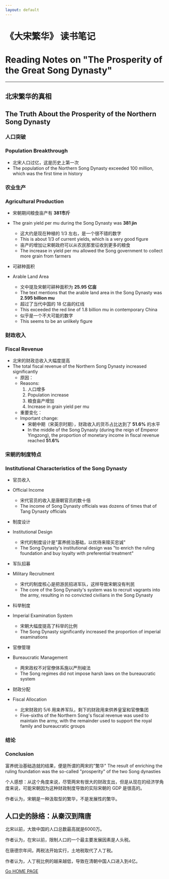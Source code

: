 ```yaml
---
layout: default
---
```


# 《大宋繁华》 读书笔记
# Reading Notes on "The Prosperity of the Great Song Dynasty"

---

## 北宋繁华的真相
## The Truth About the Prosperity of the Northern Song Dynasty

### 人口突破
### Population Breakthrough

- 北宋人口过亿，这是历史上第一次
- The population of the Northern Song Dynasty exceeded 100 million, which was the first time in history

### 农业生产
### Agricultural Production

- 宋朝期间粮食亩产有 **381市斤**
- The grain yield per mu during the Song Dynasty was **381 jin**
  - 这大约是现在种植的 1/3 左右，是一个很不错的数字
  - This is about 1/3 of current yields, which is a very good figure
  - 亩产的增加让宋朝政府可以从农民那里征收到更多的粮食
  - The increase in yield per mu allowed the Song government to collect more grain from farmers

- 可耕种面积
- Arable Land Area
  - 文中提及宋朝可耕种面积为 **25.95 亿亩**
  - The text mentions that the arable land area in the Song Dynasty was **2.595 billion mu**
  - 超过了当代中国的 18 亿亩的红线
  - This exceeded the red line of 1.8 billion mu in contemporary China
  - 似乎是一个不大可能的数字
  - This seems to be an unlikely figure

### 财政收入
### Fiscal Revenue

- 北宋的财政总收入大幅度提高
- The total fiscal revenue of the Northern Song Dynasty increased significantly
  - 原因：
  - Reasons:
    1. 人口增多
    1. Population increase
    2. 粮食亩产增加
    2. Increase in grain yield per mu
  - 重要变化：
  - Important change:
    - 宋朝中期（宋英宗时期），财政收入的货币占比达到了 **51.6%** 的水平
    - In the middle of the Song Dynasty (during the reign of Emperor Yingzong), the proportion of monetary income in fiscal revenue reached **51.6%**

### 宋朝的制度特点
### Institutional Characteristics of the Song Dynasty

- 官员收入
- Official Income
  - 宋代官员的收入是唐朝官员的数十倍
  - The income of Song Dynasty officials was dozens of times that of Tang Dynasty officials

- 制度设计
- Institutional Design
  - 宋代的制度设计是"富养统治基础，以优待来赎买忠诚"
  - The Song Dynasty's institutional design was "to enrich the ruling foundation and buy loyalty with preferential treatment"

- 军队招募
- Military Recruitment
  - 宋代的制度核心是把游民招进军队，这样导致宋朝没有判民
  - The core of the Song Dynasty's system was to recruit vagrants into the army, resulting in no convicted civilians in the Song Dynasty

- 科举制度
- Imperial Examination System
  - 宋朝大幅度提高了科举的比例
  - The Song Dynasty significantly increased the proportion of imperial examinations

- 官僚管理
- Bureaucratic Management
  - 两宋政权不对官僚体系施以严刑峻法
  - The Song regimes did not impose harsh laws on the bureaucratic system

- 财政分配
- Fiscal Allocation
  - 北宋财政的 5/6 用来养军队，剩下的财政用来供养皇室和官僚集团
  - Five-sixths of the Northern Song's fiscal revenue was used to maintain the army, with the remainder used to support the royal family and bureaucratic groups

### 结论
### Conclusion

富养统治基础造就的结果，便是所谓的两宋的"繁华"
The result of enriching the ruling foundation was the so-called "prosperity" of the two Song dynasties

个人感想：从这个角度来说，尽管两宋有很大的财政支出，但是从现在的经济学角度来说，可能宋朝因为这种财政制度导致的实际宋朝的 GDP 是很高的。

作者认为，宋朝是一种汲取型的繁华，不是发展性的繁华。

## 人口史的脉络：从秦汉到隋唐

北宋以前，大致中国的人口总数最高就是6000万。 

作者认为，在宋以前，限制人口的一个最主要发展因素是人头税。

在唐德宗年间，两税法开始实行，土地税取代了人丁税。

作者认为，人丁税比例的越来越低，导致在清朝中国人口进入到4亿。

[Go HOME PAGE](/.)
